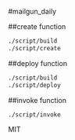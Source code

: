 #mailgun_daily


##create function
```bash
./script/build
./script/create
```

##deploy function
```bash
./script/build
./script/deploy
```

##invoke function
```bash
./script/invoke
```

MIT